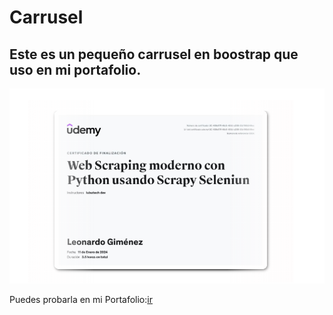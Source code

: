 # Carrusel
## Este es un pequeño carrusel en boostrap que uso en mi portafolio.
![imagen ilustratuva](example.png)


Puedes probarla en mi Portafolio:[ir](https://leogidev.free.nf/Practicas/Arkanoid/)